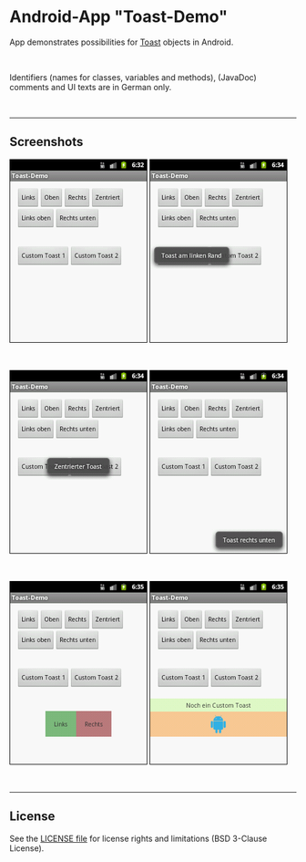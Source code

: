 # Android-App "Toast-Demo" #

App demonstrates possibilities for [Toast](https://developer.android.com/guide/topics/ui/notifiers/toasts#java) objects in Android.

<br>

Identifiers (names for classes, variables and methods), (JavaDoc) comments and UI texts are in German only.

<br>

----
## Screenshots ##

![Screenshot 1](screenshot_1.png)  ![Screenshot 2](screenshot_2.png)

<br>

![Screenshot 3](screenshot_3.png)  ![Screenshot 4](screenshot_4.png)

<br>

![Screenshot 5](screenshot_5.png)  ![Screenshot 6](screenshot_6.png)

<br>

----
## License ##

See the [LICENSE file](LICENSE.md) for license rights and limitations (BSD 3-Clause License).
